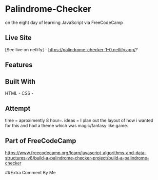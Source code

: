 # Palindrome-Checker
on the eight day of learning JavaScript via FreeCodeCamp

## Live Site
[See live on netlify] - https://palindrome-checker-1-0.netlify.app/?

## Features



## Built With
HTML - 
CSS - 


## Attempt
time = aproximently 8 hour~.
ideas = I plan out the layout of how i wanted for this and had a theme which was magic/fantasy like game.

## Part of FreeCodeCamp
https://www.freecodecamp.org/learn/javascript-algorithms-and-data-structures-v8/build-a-palindrome-checker-project/build-a-palindrome-checker

##Extra Comment By Me

